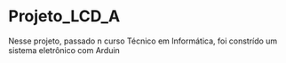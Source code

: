 # Projeto_LCD_A
Nesse projeto, passado n curso Técnico em Informática, foi constrído um sistema eletrônico com Arduin
